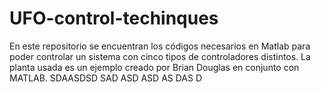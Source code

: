 # UFO-control-techinques
En este repositorio se encuentran los códigos necesarios en Matlab para poder controlar un sistema con cinco tipos de controladores distintos. La planta usada es un ejemplo creado por Brian Douglas en conjunto con MATLAB.
SDAASDSD
SAD
ASD
ASD
AS
DAS
D
